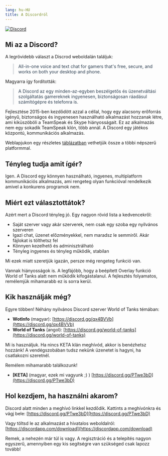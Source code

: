 ```yaml
---
lang: hu-HU
title: A Discordról
---
```


[![Discord](https://discordapp.com/assets/e4923594e694a21542a489471ecffa50.svg)](https://discordapp.com/)

## Mi az a Discord?

A legrövidebb választ a Discrod weboldalán találjuk:
>All-in-one voice and text chat for gamers that's free, secure, and works on both your desktop and phone.

Magyarra így fordították:
>A Discord az egy minden-az-egyben beszélgetős és üzenetváltási szolgáltatás gamereknek ingyenesen, biztonságosan ráadásul számítógépre és telefonra is.

Fejlesztése 2015-ben kezdődött azzal a céllal, hogy egy alacsony erőforrás igényű, biztonságos és ingyenesen használható alkalmazást hozzanak létre, ami kiküszöböli a TeamSpeak és Skype hiányosságait. Ez az alkalmazás nem egy sokadik TeamSpeak klón, több annál. A Discord egy játékos központú, kommunikációs alkalmazás.

Weblapjukon egy részletes [táblázatban](https://discordapp.com/features) vethetjük össze a többi népszerű platformmal. 

## Tényleg tudja amit ígér?

Igen. A Discord egy könnyen használható, ingyenes, multiplatform kommunikációs alkalmazás, ami rengeteg olyan funkcióval rendelkezik amivel a konkurens programok nem.

## Miért ezt választottátok?

Azért mert a Discord tényleg jó. Egy nagyon rövid lista a kedvencekről:

* Saját szerver vagy akár szerverek, nem csak egy szoba egy nyilvános szerveren
* Igazi chat, üzenet előzményekkel, nem maradsz le semmiről. Akár fájlokat is tölthetsz fel
* Könnyen kezelhető és adminisztrálható
* Tényleg ingyenes és tényleg működik, stabilan

Mi ezek miatt szeretjük igazán, persze még rengeteg funkció van.

Vannak hiányosságok is. A legfájóbb, hogy a beépített Overlay funkció World of Tanks alatt nem működik kifogástalanul. A fejlesztés folyamatos, remélemjük mihamarabb ez is sorra kerül.

## Kik használják még?

Egyre többen! Néhány nyilvános Discord szerver World of Tanks témában:

* **WotInfo** (magyar): [https://discord.gg/qx4BVVb](https://discord.gg/qx4BVVb)
* **World of Tanks** (angol): [https://discord.gg/world-of-tanks](https://discord.gg/world-of-tanks)

Mi is használjuk. Ha nincs KETA klán meghívód, akkor is benézhetsz hozzánk! A vendégszobában tudsz nekünk üzenetet is hagyni, ha csatlakozni szeretnél.

Remélem mihamarabb találkozunk!
* **[KETA]** (magyar, ezek mi vagyunk ;) ) [https://discord.gg/PTwe3bD](https://discord.gg/PTwe3bD)


## Hol kezdjem, ha használni akarom?

Discord alatt minden a meghívó linkkel kezdődik. Kattints a meghívónkra és vágj bele: [https://discord.gg/PTwe3bD](https://discord.gg/PTwe3bD)

Vagy töltsd le az alkalmazást a hivatalos weboldalról: [https://discordapp.com/download](https://discordapp.com/download)

Remek, a nehezén már túl is vagy. A regisztráció és a telepítés nagyon egyszerű, amennyiben egy kis segítségre van szükséged csak lapozz tovább!

<style module>
blockquote {
  color: #2c3e50;
  border-left: 0.25rem solid #dfe2e5;
}
</style>